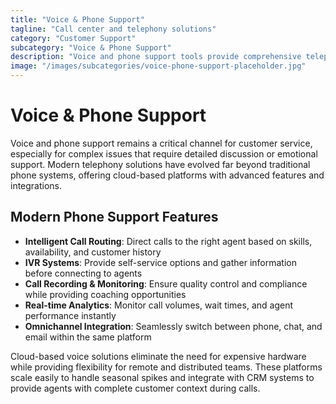 ```yaml
---
title: "Voice & Phone Support"
tagline: "Call center and telephony solutions"
category: "Customer Support"
subcategory: "Voice & Phone Support"
description: "Voice and phone support tools provide comprehensive telephony solutions for customer service teams. From cloud-based call centers to VoIP systems and interactive voice response (IVR), these platforms enable businesses to handle phone-based support efficiently. With features like call routing, recording, analytics, and CRM integration, teams can deliver personalized phone support while maintaining operational efficiency."
image: "/images/subcategories/voice-phone-support-placeholder.jpg"
---
```


# Voice & Phone Support

Voice and phone support remains a critical channel for customer service, especially for complex issues that require detailed discussion or emotional support. Modern telephony solutions have evolved far beyond traditional phone systems, offering cloud-based platforms with advanced features and integrations.

## Modern Phone Support Features

- **Intelligent Call Routing**: Direct calls to the right agent based on skills, availability, and customer history
- **IVR Systems**: Provide self-service options and gather information before connecting to agents
- **Call Recording & Monitoring**: Ensure quality control and compliance while providing coaching opportunities
- **Real-time Analytics**: Monitor call volumes, wait times, and agent performance instantly
- **Omnichannel Integration**: Seamlessly switch between phone, chat, and email within the same platform

Cloud-based voice solutions eliminate the need for expensive hardware while providing flexibility for remote and distributed teams. These platforms scale easily to handle seasonal spikes and integrate with CRM systems to provide agents with complete customer context during calls.